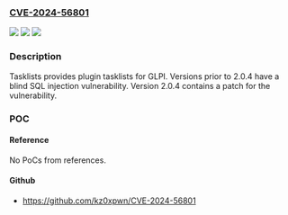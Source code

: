 ### [CVE-2024-56801](https://cve.mitre.org/cgi-bin/cvename.cgi?name=CVE-2024-56801)
![](https://img.shields.io/static/v1?label=Product&message=tasklists&color=blue)
![](https://img.shields.io/static/v1?label=Version&message=%3D%20%3C%202.0.4%20&color=brighgreen)
![](https://img.shields.io/static/v1?label=Vulnerability&message=CWE-89%3A%20Improper%20Neutralization%20of%20Special%20Elements%20used%20in%20an%20SQL%20Command%20('SQL%20Injection')&color=brighgreen)

### Description

Tasklists provides plugin tasklists for GLPI. Versions prior to 2.0.4 have a blind SQL injection vulnerability. Version 2.0.4 contains a patch for the vulnerability.

### POC

#### Reference
No PoCs from references.

#### Github
- https://github.com/kz0xpwn/CVE-2024-56801

